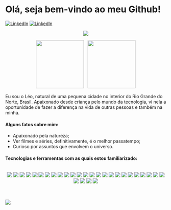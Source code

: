 # Olá, seja bem-vindo ao meu Github!

[![LinkedIn](https://img.shields.io/badge/-LinkedIn-0072b1?style=for-the-badge&logo=linkedin&logoColor=white)](https://www.linkedin.com/in/turevel)
[![LinkedIn](https://img.shields.io/badge/-Outlook-127CD6?style=for-the-badge&logo=microsoftoutlook&logoColor=white)](mailto:turevel@outlook.com)

<p align="center">
	<img src="https://streak-stats.demolab.com?user=turevel&theme=radical&locale=pt-br" />
</p>

<p align="center" valign="center">
	<img height="150px" src="https://github-readme-stats.vercel.app/api?username=turevel&show_icons=true&theme=radical" />
	<span>&#160;</span>
	<img height="150px" src="https://github-readme-stats.vercel.app/api/top-langs/?username=turevel&layout=compact&theme=radical" />
</p>

Eu sou o Léo, natural de uma pequena cidade no interior do Rio Grande do Norte, Brasil. Apaixonado desde criança pelo mundo da tecnologia, vi nela a oportunidade de fazer a diferença na vida de outras pessoas e também na minha.

#### Alguns fatos sobre mim:
- Apaixonado pela natureza;
- Ver filmes e séries, definitivamente, é o melhor passatempo;
- Curioso por assuntos que envolvem o universo.

#### Tecnologias e ferramentas com as quais estou familiarizado:

<div align="center">
  <br />
  <img src="https://img.shields.io/badge/-GIT-d35400?style=for-the-badge&logo=git&logoColor=white" />
  <img src="https://img.shields.io/badge/-GITHUB-2c3e50?style=for-the-badge&logo=github&logoColor=white" />

  <img src="https://img.shields.io/badge/-HTML5-d84923?style=for-the-badge&logo=html5&logoColor=white" />
  <img src="https://img.shields.io/badge/-CSS-166fb1?style=for-the-badge&logo=css3&logoColor=white" />
  <img src="https://img.shields.io/badge/-STYLED COMPONENTS-cb6ba6?style=for-the-badge&logo=styledcomponents&logoColor=f2c85a" />
  <img src="https://img.shields.io/badge/-JAVASCRIPT-ead41c?style=for-the-badge&logo=javascript&logoColor=black" />
  <img src="https://img.shields.io/badge/-JEST-bc3a13?style=for-the-badge&logo=jest&logoColor=white" />
  <img src="https://img.shields.io/badge/-REACT-5ccfee?style=for-the-badge&logo=react&logoColor=white" />
  <img src="https://img.shields.io/badge/-REACT ROUTER-c5021a?style=for-the-badge&logo=reactrouter&logoColor=white" />
  <img src="https://img.shields.io/badge/-REACT TESTING LIBRARY-d7302f?style=for-the-badge&logo=testinglibrary&logoColor=white" />
  <img src="https://img.shields.io/badge/-REDUX-7046b2?style=for-the-badge&logo=redux&logoColor=white" />
  <img src="https://img.shields.io/badge/-AXIOS-671ddf?style=for-the-badge&logo=axios&logoColor=white" />

  <img src="https://img.shields.io/badge/-TYPESCRIPT-0074c2?style=for-the-badge&logo=typescript&logoColor=white" />
  <img src="https://img.shields.io/badge/-EXPRESS-2f2f2f?style=for-the-badge&logo=express&logoColor=white" />
  <img src="https://img.shields.io/badge/-JSON WEB TOKEN-ee0156?style=for-the-badge&logo=jsonwebtokens&logoColor=white" />
  <img src="https://img.shields.io/badge/-MOCHA-866244?style=for-the-badge&logo=mocha&logoColor=white" />
  <img src="https://img.shields.io/badge/-MYSQL-d98700?style=for-the-badge&logo=mysql&logoColor=white" />
  <img src="https://img.shields.io/badge/-SEQUELIZE-00a8de?style=for-the-badge&logo=sequelize&logoColor=white" />
  <img src="https://img.shields.io/badge/-MONGODB-4aa73c?style=for-the-badge&logo=mongodb&logoColor=white" />
  <img src="https://img.shields.io/badge/-DOCKER-228ee1?style=for-the-badge&logo=docker&logoColor=white" />
  <img src="https://img.shields.io/badge/-NODEJS-79b33e?style=for-the-badge&logo=nodedotjs&logoColor=white" />
  <img src="https://img.shields.io/badge/-PYTHON-3e7aa9?style=for-the-badge&logo=python&logoColor=white" />
  <img src="https://img.shields.io/badge/-NODEMON-73ca48?style=for-the-badge&logo=nodemon&logoColor=white" />
  <img src="https://img.shields.io/badge/-CHAI-85000f?style=for-the-badge&logo=chai&logoColor=white" />

  <img src="https://img.shields.io/badge/-MARKDOWN-000000?style=for-the-badge&logo=markdown&logoColor=white" />
  <img src="https://img.shields.io/badge/-VSCODE-197dbe?style=for-the-badge&logo=visualstudiocode&logoColor=white" />
  <img src="https://img.shields.io/badge/-SLACK-4f1650?style=for-the-badge&logo=slack&logoColor=white" />
  <img src="https://img.shields.io/badge/-ZOOM MEETINGS-0086f2?style=for-the-badge&logo=zoom&logoColor=white" />
  <img src="https://img.shields.io/badge/-LINUX MINT-64ac3c?style=for-the-badge&logo=linuxmint&logoColor=white" />
  <br /><br /><br />
</div>

![](https://komarev.com/ghpvc/?username=turevel&style=for-the-badge)
